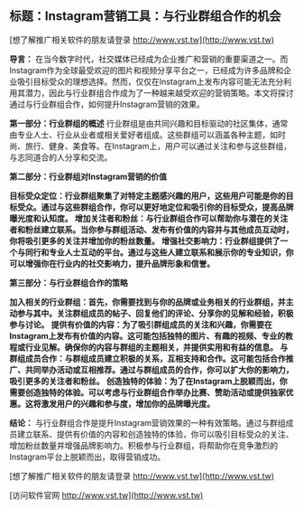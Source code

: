 ## **标题：Instagram营销工具：与行业群组合作的机会**

[想了解推广相关软件的朋友请登录 http://www.vst.tw](http://www.vst.tw)

**导言：**
在当今数字时代，社交媒体已经成为企业推广和营销的重要渠道之一。而Instagram作为全球最受欢迎的图片和视频分享平台之一，已经成为许多品牌和企业吸引目标受众的理想选择。然而，仅仅在Instagram上发布内容可能无法充分利用其潜力，因此与行业群组合作成为了一种越来越受欢迎的营销策略。本文将探讨通过与行业群组合作，如何提升Instagram营销的效果。

**第一部分：行业群组的概述**
行业群组是由共同兴趣和目标驱动的社区集体，通常由专业人士、行业从业者或相关爱好者组成。这些群组可以涵盖各种主题，如时尚、旅行、健身、美食等。在Instagram上，用户可以通过关注和参与这些群组，与志同道合的人分享和交流。

**第二部分：行业群组对Instagram营销的价值**

**目标受众定位：行业群组聚集了对特定主题感兴趣的用户，这些用户可能是你的目标受众。通过与这些群组合作，你可以更好地定位和吸引你的目标受众，提高品牌曝光度和认知度。**
**增加关注者和粉丝：与行业群组合作可以帮助你与潜在的关注者和粉丝建立联系。当你参与群组活动、发布有价值的内容并与其他成员互动时，你将吸引更多的关注并增加你的粉丝数量。**
**增强社交影响力：行业群组提供了一个与同行和专业人士互动的平台。通过与这些人建立联系和展示你的专业知识，你可以增强你在行业内的社交影响力，提升品牌形象和信誉。**

**第三部分：与行业群组合作的策略**

**加入相关的行业群组：首先，你需要找到与你的品牌或业务相关的行业群组，并主动参与其中。关注群组成员的帖子、回复他们的评论、分享你的见解和经验，积极参与讨论。**
**提供有价值的内容：为了吸引群组成员的关注和兴趣，你需要在Instagram上发布有价值的内容。这可能包括独特的图片、有趣的视频、专业的教程或行业见解。确保你的内容与群组的主题相关，并提供实用和有益的信息。**
**与群组成员合作：与群组成员建立积极的关系，互相支持和合作。这可能包括合作推广、共同举办活动或互相推荐。通过与群组成员的合作，你可以扩大你的影响力，吸引更多的关注者和粉丝。**
**创造独特的体验：为了在Instagram上脱颖而出，你需要创造独特的体验。可以考虑与行业群组合作举办比赛、赞助活动或提供独家优惠。这将激发用户的兴趣和参与度，增加你的品牌曝光度。**

**结论：**
与行业群组合作是提升Instagram营销效果的一种有效策略。通过与群组成员建立联系、提供有价值的内容和创造独特的体验，你可以吸引目标受众的关注、增加粉丝数量并增强品牌影响力。积极参与行业群组，将帮助你在竞争激烈的Instagram平台上脱颖而出，取得营销成功。

[想了解推广相关软件的朋友请登录 http://www.vst.tw](http://www.vst.tw)


[访问软件官网 http://www.vst.tw](http://www.vst.tw)
